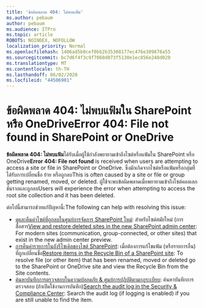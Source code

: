 ```yaml
---
title: 'ข้อผิดพลาด 404: ไม่พบแฟ้ม'
ms.author: pebaum
author: pebaum
ms.audience: ITPro
ms.topic: article
ROBOTS: NOINDEX, NOFOLLOW
localization_priority: Normal
ms.openlocfilehash: 1406ad5b0cef0bb2b35308177ec476e309876a55
ms.sourcegitcommit: bc7d6f4f3c9f7060d073f5130e1ec856e248d020
ms.translationtype: MT
ms.contentlocale: th-TH
ms.lasthandoff: 06/02/2020
ms.locfileid: "44506901"
---
```

# <a name="error-404-file-not-found-in-sharepoint-or-onedrive"></a><span data-ttu-id="8d828-102">ข้อผิดพลาด 404: ไม่พบแฟ้มใน SharePoint หรือ OneDrive</span><span class="sxs-lookup"><span data-stu-id="8d828-102">Error 404: File not found in SharePoint or OneDrive</span></span>

<span data-ttu-id="8d828-103">**ข้อผิดพลาด 404: ไม่พบแฟ้ม**ได้รับเมื่อผู้ใช้กําลังพยายามเข้าถึงไซต์หรือแฟ้มใน SharePoint หรือ OneDrive</span><span class="sxs-lookup"><span data-stu-id="8d828-103">**Error 404: File not found** is received when users are attempting to access a site or file in SharePoint or OneDrive.</span></span> <span data-ttu-id="8d828-104">ซึ่งมักเกิดจากไซต์หรือแฟ้มหรือกลุ่มที่ได้รับการเปลี่ยนชื่อ ย้าย หรือถูกลบ</span><span class="sxs-lookup"><span data-stu-id="8d828-104">This is often caused by a site or file or group getting renamed, moved, or deleted.</span></span>
<span data-ttu-id="8d828-105">ผู้ใช้จะพบข้อผิดพลาดเมื่อพยายามเข้าถึงไซต์คอลเลกชันรากและถูกลบ</span><span class="sxs-lookup"><span data-stu-id="8d828-105">Users will experience the error when attempting to access the root site collection and it has been deleted.</span></span>

<span data-ttu-id="8d828-106">ต่อไปนี้สามารถช่วยแก้ปัญหานี้:</span><span class="sxs-lookup"><span data-stu-id="8d828-106">The following can help with resolving this issue:</span></span>
- <span data-ttu-id="8d828-107">[ดูและคืนค่าไซต์ที่ถูกลบในศูนย์การจัดการ SharePoint ใหม่](https://docs.microsoft.com/sharepoint/view-and-restore-deleted-sites-in-new-admin-center): สําหรับไซต์สมัยใหม่ (การสื่อสาร</span><span class="sxs-lookup"><span data-stu-id="8d828-107">[View and restore deleted sites in the new SharePoint admin center](https://docs.microsoft.com/sharepoint/view-and-restore-deleted-sites-in-new-admin-center):  For modern sites (communication, group-connected, or other sites) that exist in the new admin center preview.</span></span>
- <span data-ttu-id="8d828-108">[การคืนค่ารายการในถังรีไซเคิลของไซต์ SharePoint](https://support.office.com/article/Restore-items-in-the-Recycle-Bin-of-a-SharePoint-site-6df466b6-55f2-4898-8d6e-c0dff851a0be): เมื่อต้องการแก้ไขแฟ้ม (หรือรายการอื่น) ที่ถูกเปลี่ยนชื่อ</span><span class="sxs-lookup"><span data-stu-id="8d828-108">[Restore items in the Recycle Bin of a SharePoint site](https://support.office.com/article/Restore-items-in-the-Recycle-Bin-of-a-SharePoint-site-6df466b6-55f2-4898-8d6e-c0dff851a0be):  To resolve file (or other item) that has been renamed, moved or deleted go to the SharePoint or OneDrive site and view the Recycle Bin from the Site contents.</span></span>
- <span data-ttu-id="8d828-109">[ค้นหาบันทึกการตรวจสอบในความปลอดภัย &amp; ศูนย์การปฏิบัติตามกฎระเบียบ](https://docs.microsoft.com/microsoft-365/compliance/search-the-audit-log-in-security-and-compliance): ค้นหาบันทึกการตรวจสอบ (ถ้าเปิดใช้งานการบันทึก)</span><span class="sxs-lookup"><span data-stu-id="8d828-109">[Search the audit log in the Security &amp; Compliance Center](https://docs.microsoft.com/microsoft-365/compliance/search-the-audit-log-in-security-and-compliance):  Search the audit log (if logging is enabled) if you are still unable to find the item.</span></span>